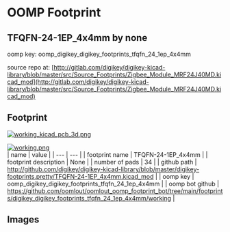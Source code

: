 # OOMP Footprint  
## TFQFN-24-1EP_4x4mm  by none  
  
oomp key: oomp_digikey_digikey_footprints_tfqfn_24_1ep_4x4mm  
  
source repo at: [http://gitlab.com/digikey/digikey-kicad-library/blob/master/src/Source_Footprints/Zigbee_Module_MRF24J40MD.kicad_mod](http://gitlab.com/digikey/digikey-kicad-library/blob/master/src/Source_Footprints/Zigbee_Module_MRF24J40MD.kicad_mod)  
## Footprint  
  
[![working_kicad_pcb_3d.png](working_kicad_pcb_3d_600.png)](working_kicad_pcb_3d.png)  
  
[![working.png](working_600.png)](working.png)  
| name | value | 
| --- | --- | 
| footprint name | TFQFN-24-1EP_4x4mm | 
| footprint description | None | 
| number of pads | 34 | 
| github path | http://github.com/digikey/digikey-kicad-library/blob/master/digikey-footprints.pretty/TFQFN-24-1EP_4x4mm.kicad_mod | 
| oomp key | oomp_digikey_digikey_footprints_tfqfn_24_1ep_4x4mm | 
| oomp bot github | https://github.com/oomlout/oomlout_oomp_footprint_bot/tree/main/footprints/digikey_digikey_footprints_tfqfn_24_1ep_4x4mm/working | 
## Images  
